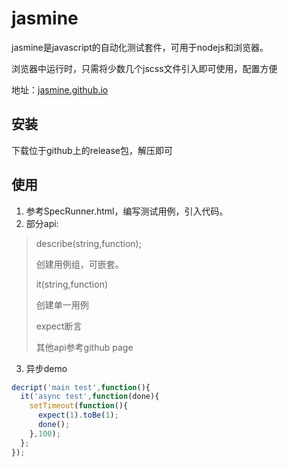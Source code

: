 # jasmine

jasmine是javascript的自动化测试套件，可用于nodejs和浏览器。

浏览器中运行时，只需将少数几个jscss文件引入即可使用，配置方便

地址：[jasmine.github.io](https://jasmine.github.io)

## 安装

下载位于github上的release包，解压即可

## 使用
1. 参考SpecRunner.html，编写测试用例，引入代码。
2. 部分api:
> describe(string,function);
>
> 创建用例组，可嵌套。
>
> it(string,function)
>
> 创建单一用例
>
> expect断言
>
> 其他api参考github page

3. 异步demo

```javascript
decript('main test',function(){
  it('async test',function(done){
    setTimeout(function(){
      expect(1).toBe(1);
      done();
    },100);
  };
});
```




